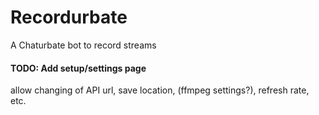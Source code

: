 # Recordurbate
A Chaturbate bot to record streams
#### TODO: Add setup/settings page
allow changing of API url, save location, (ffmpeg settings?), refresh rate, etc.